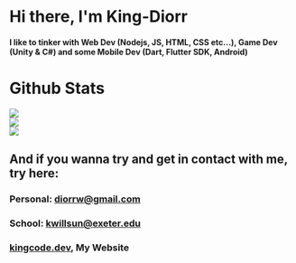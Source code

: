 # Hi there, I'm **King-Diorr**
#### I like to tinker with Web Dev (Nodejs, JS, HTML, CSS etc...), Game Dev (Unity & C#) and some Mobile Dev (Dart, Flutter SDK, Android)

# Github Stats
![](https://github-readme-stats.vercel.app/api?username=KDW1&theme=radical&hide_border=true&include_all_commits=true&count_private=true&include_all_issues=false)<br/>
![](https://github-readme-streak-stats.herokuapp.com/?user=KDW1&theme=radical&hide_border=true)<br/>
![](https://github-readme-stats.vercel.app/api/top-langs/?username=KDW1&theme=radical&hide_border=true&include_all_commits=true&count_private=true&layout=compact)

## And if you wanna try and get in contact with me, try here:
### Personal: [diorrw@gmail.com](https://mail.google.com/mail/?view=cm&fs=1&to=diorrw@gmail.com)
### School: [kwillsun@exeter.edu](https://mail.google.com/mail/?view=cm&fs=1&to=kwillsun@exeter.edu)
### [kingcode.dev](https://kingcode.dev), My Website

<!--
**KDW1/KDW1** is a ✨ _special_ ✨ repository because its `README.md` (this file) appears on your GitHub profile.

Here are some ideas to get you started:

- 🔭 I’m currently working on ...
- 🌱 I’m currently learning ...
- 👯 I’m looking to collaborate on ...
- 🤔 I’m looking for help with ...
- 💬 Ask me about ...
- 📫 How to reach me: ...
- 😄 Pronouns: ...
- ⚡ Fun fact: ...
-->

